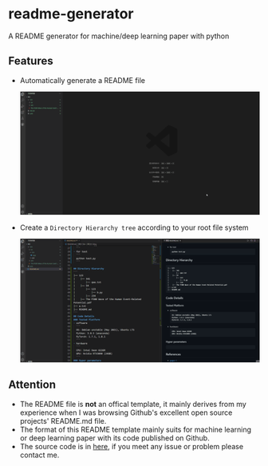 # readme-generator

A README generator for machine/deep learning paper with python

## Features
- Automatically generate a README file
  
  ![screenshot1](https://raw.githubusercontent.com/learner-lu/picbed/master/screenshot1.gif)

- Create a `Directory Hierarchy tree` according to your root file system
  
  ![screenshot2](https://raw.githubusercontent.com/learner-lu/picbed/master/screenshot2.gif) 

## Attention

- The README file is **not** an offical template, it   mainly derives from my experience when I was browsing Github's excellent open source projects' README.md file.
- The format of this README template mainly suits for machine learning or deep learning paper with its code published on Github.
- The source code is in [here](https://github.com/learner-lu/readme-generator), if you meet any issue or problem please contact me.